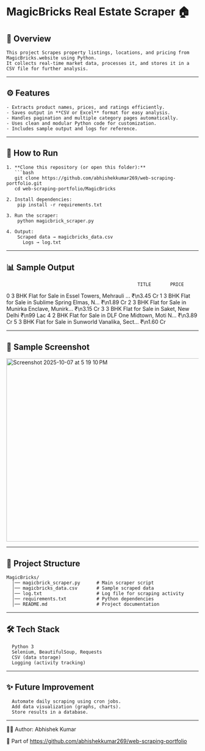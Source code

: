 # MagicBricks Real Estate Scraper 🏠

## 📌 Overview
    This project Scrapes property listings, locations, and pricing from MagicBricks.website using Python.  
    It collects real-time market data, processes it, and stores it in a CSV file for further analysis.

---

## ⚙️ Features
    - Extracts product names, prices, and ratings efficiently.  
    - Saves output in **CSV or Excel** format for easy analysis.  
    - Handles pagination and multiple category pages automatically.  
    - Uses clean and modular Python code for customization.  
    - Includes sample output and logs for reference.
---

## 🚀 How to Run

    1. **Clone this repository (or open this folder):**
       ```bash
       git clone https://github.com/abhishekkumar269/web-scraping-portfolio.git
       cd web-scraping-portfolio/MagicBricks
    
    2. Install dependencies:
        pip install -r requirements.txt
    
    3. Run the scraper:
        python magicbrick_scraper.py
    
    4. Output:
        Scraped data → magicbricks_data.csv 
          Logs → log.txt

---

## 📊 Sample Output

                                                    TITLE       PRICE
0   3 BHK Flat for Sale in Essel Towers, Mehrauli ...  ₹\n3.45 Cr
1   3 BHK Flat for Sale in Sublime Spring Elmas, N...  ₹\n1.89 Cr
2   3 BHK Flat for Sale in Munirka Enclave, Munirk...  ₹\n3.15 Cr
3             3 BHK Flat for Sale in Saket, New Delhi   ₹\n99 Lac
4   2 BHK Flat for Sale in DLF One Midtown, Moti N...  ₹\n3.89 Cr
5   3 BHK Flat for Sale in Sunworld Vanalika, Sect...  ₹\n1.60 Cr
    

---
## 📸 Sample Screenshot

<img width="554" height="479" alt="Screenshot 2025-10-07 at 5 19 10 PM" src="https://github.com/user-attachments/assets/d78ff74c-19d4-4ae9-824a-45813db2189d" />

---
## 📂 Project Structure
      
    MagicBricks/
      │── magicbrick_scraper.py      # Main scraper script
      │── magicbricks_data.csv       # Sample scraped data
      │── log.txt                    # Log file for scraping activity
      │── requirements.txt           # Python dependencies
      │── README.md                  # Project documentation
---

## 🛠️ Tech Stack

      Python 3
      Selenium, BeautifulSoup, Requests  
      CSV (data storage)
      Logging (activity tracking)



---
## ✨ Future Improvement

      Automate daily scraping using cron jobs.
      Add data visualization (graphs, charts).
      Store results in a database.

---
👨‍💻 Author: Abhishek Kumar

  🔗 Part of https://github.com/abhishekkumar269/web-scraping-portfolio
